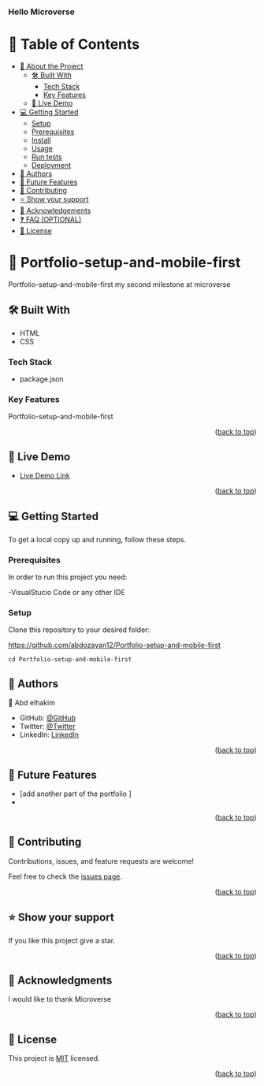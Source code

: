 <a name="readme-top"></a>
<div>
  <h3><b>Hello Microverse</b></h3>
</div>

# 📗 Table of Contents

- [📖 About the Project](#about-project)
  - [🛠 Built With](#built-with)
    - [Tech Stack](#tech-stack)
    - [Key Features](#key-features)
  - [🚀 Live Demo](#live-demo)
- [💻 Getting Started](#getting-started)
  - [Setup](#setup)
  - [Prerequisites](#prerequisites)
  - [Install](#install)
  - [Usage](#usage)
  - [Run tests](#run-tests)
  - [Deployment](#deployment)
- [👥 Authors](#authors)
- [🔭 Future Features](#future-features)
- [🤝 Contributing](#contributing)
- [⭐️ Show your support](#support)
- [🙏 Acknowledgements](#acknowledgements)
- [❓ FAQ (OPTIONAL)](#faq)
- [📝 License](#license)

# 📖 Portfolio-setup-and-mobile-first <a name="about-project"></a>

Portfolio-setup-and-mobile-first my second milestone at microverse

## 🛠 Built With <a name="built-with"></a>

- HTML 
- CSS
### Tech Stack <a name="tech-stack"></a>

- package.json
### Key Features <a name="key-features"></a>

Portfolio-setup-and-mobile-first
<p align="right">(<a href="#readme-top">back to top</a>)</p>

## 🚀 Live Demo <a name="live-demo"></a>


- [Live Demo Link](https://abdozayan12.github.io/portfolio-include-js/)

<p align="right">(<a href="#readme-top">back to top</a>)</p>

## 💻 Getting Started <a name="getting-started"></a>

To get a local copy up and running, follow these steps.

### Prerequisites

In order to run this project you need:

  -VisualStucio Code or any other IDE

### Setup

Clone this repository to your desired folder:

https://github.com/abdozayan12/Portfolio-setup-and-mobile-first

 ````
 cd Portfolio-setup-and-mobile-first
 ````

## 👥 Authors <a name="authors"></a>

👤 Abd elhakim

- GitHub: [@GitHub](https://github.com/abdozayan12)
- Twitter: [@Twitter](https://twitter.com/zayan_abdo)
- LinkedIn: [LinkedIn](https://www.linkedin.com/in/abdo-zayan-39b073128/)

<p align="right">(<a href="#readme-top">back to top</a>)</p>

<!-- FUTURE FEATURES -->

## 🔭 Future Features <a name="future-features"></a>

- [add another part of the portfolio ] 
-  


<p align="right">(<a href="#readme-top">back to top</a>)</p>

## 🤝 Contributing <a name="contributing"></a>

Contributions, issues, and feature requests are welcome!

Feel free to check the [issues page](https://github.com/abdozayan12/Portfolio-setup-and-mobile-first/issues).

<p align="right">(<a href="#readme-top">back to top</a>)</p>

<!-- SUPPORT -->

## ⭐️ Show your support <a name="support"></a>

If you like this project give a star.

<p align="right">(<a href="#readme-top">back to top</a>)</p>

## 🙏 Acknowledgments <a name="acknowledgements"></a>

I would like to thank Microverse

<p align="right">(<a href="#readme-top">back to top</a>)</p>

## 📝 License <a name="license"></a>

This project is [MIT](./MIT.md) licensed.

<p align="right">(<a href="#readme-top">back to top</a>)</p>
